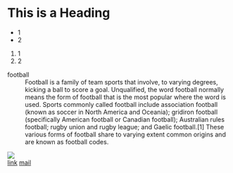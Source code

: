 <!DOCTYPE html>
<html>
<head>
<title>Page Title</title>
</head>
<body>

<h1>This is a Heading</h1>
<ul>

<li>1</li>
<li>2</li>

</ul>

<ol>
<li>1</li>
<li>2</li>
</ol>
<dl>

<dt>football</dt>
<dd>Football is a family of team sports that involve, to varying degrees, kicking a ball to score a goal. Unqualified, the word football normally means the form of football that is the most popular where the word is used. Sports commonly called football include association football (known as soccer in North America and Oceania); gridiron football (specifically American football or Canadian football); Australian rules football; rugby union and rugby league; and Gaelic football.[1] These various forms of football share to varying extent common origins and are known as football codes. </dd>
</dl>
<img src="https://img.olympicchannel.com/images/image/private/t_social_share_thumb/f_auto/primary/qjxgsf7pqdmyqzsptxju"/>
<br/>
<a href="https://en.wikipedia.org/wiki/Football" target="_blank">link</a>
<a href="mailto:sdfh@d3fs.com">mail

</body>
</html>
